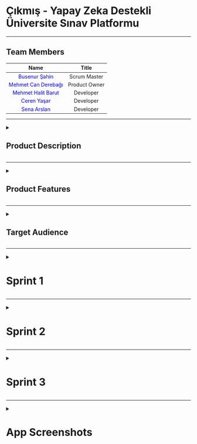 # Çıkmış - Yapay Zeka Destekli Üniversite Sınav Platformu

<!-- Henüz bir logonuz olmadığından, ileride buraya projenizin logosunu ekleyebilirsiniz. Örnek: -->
<!-- <p align="center"> <img src="link_buraya_gelecek" width="350"/> </p> -->

---

## Team Members

| Name | Title |
|:---:|:---:|
| <a href="https://github.com/bossoon" style="text-decoration:none; color:blue;">Busenur Şahin</a> | Scrum Master |
| <a href="https://github.com/canderebagi" style="text-decoration:none; color:blue;">Mehmet Can Derebağı</a> | Product Owner |
| <a href="https://github.com/halitbarut" style="text-decoration:none; color:blue;">Mehmet Halit Barut</a> | Developer |
| <a href="https://github.com/cerenyasarr" style="text-decoration:none; color:blue;">Ceren Yaşar</a> | Developer |
| <a href="https://github.com/Sena-ARS" style="text-decoration:none; color:blue;">Sena Arslan</a> | Developer |


---

<details>
  <summary><h2>Product Description</h2></summary>

**Çıkmış**, üniversite öğrencilerinin sınav hazırlık süreçlerini daha verimli ve stratejik hale getirmek için geliştirilmiş, yapay zeka destekli yenilikçi bir web platformudur. Platform, öğrencilerin kendi üniversitelerinin, fakültelerinin ve bölümlerinin geçmiş yıllardaki vize ve final sorularına kolayca erişmesini sağlar.

Ancak "Çıkmış" sadece bir soru arşivi değildir. Yapay zeka motoru sayesinde, öğrencilerin performansını analiz eder, eksik oldukları konuları tespit eder, kişiselleştirilmiş örnek sınavlar üretir ve zorlandıkları sorular için anında, adım adım çözümler sunar. Amacımız, her öğrencinin kendi öğrenme hızına ve ihtiyaçlarına uygun, akıllı bir çalışma asistanına sahip olmasını sağlayarak akademik başarılarını en üst düzeye taşımaktır.

  <details>
    <summary><h4>English explanation</h4></summary>

**Çıkmış** is an innovative, AI-powered web platform developed to make the exam preparation process for university students more efficient and strategic. The platform allows students to easily access past midterm and final exam questions from their own universities, faculties, and departments.

However, "Çıkmış" is more than just a question archive. Thanks to its artificial intelligence engine, it analyzes student performance, identifies areas of weakness, generates personalized sample exams, and provides instant, step-by-step solutions for challenging questions. Our goal is to empower every student with a smart study assistant tailored to their individual learning pace and needs, thereby maximizing their academic success.
    
  </details>
</details>
  

---
<details>
  <summary><h2>Product Features</h2></summary>
  
*Proje geliştikçe bu bölüm detaylandırılacaktır. Planlanan temel özellikler:*

*   **Geniş Soru Arşivi:** Fakülte, bölüm ve derse göre filtrelenebilen, üniversitelerin geçmiş vize ve final soruları.
*   **Yapay Zeka Destekli Örnek Sınavlar:** Kullanıcının performansına ve dersin konularına göre yapay zeka tarafından özgün ve zorlayıcı sınav soruları oluşturma.
*   **Yapay Zeka Destekli Soru Çözümleri:** Anlaşılmayan veya yanlış çözülen sorular için yapay zeka tarafından üretilen adım adım, açıklayıcı çözümler.
*   **Detaylı Performans Raporları:** Ders ve konu bazında başarı oranını, zaman içindeki gelişimi ve zayıf noktaları gösteren kişisel analiz raporları.
*   **Kişiselleştirilmiş Çalışma Yönlendirmesi:** Performans raporlarına dayanarak kullanıcının hangi konulara ağırlık vermesi gerektiğini öneren akıllı sistem.

<details>
    <summary><h4>English explanation</h4></summary>

*This section will be detailed as the project develops. Planned core features:*

*   **Extensive Question Archive:** Past midterm and final exam questions from universities, filterable by faculty, department, and course.
*   **AI-Generated Sample Exams:** Creation of unique and challenging exam questions by AI based on user performance and course topics.
*   **AI-Powered Question Solutions:** Step-by-step, explanatory solutions generated by AI for misunderstood or incorrectly answered questions.
*   **Detailed Performance Reports:** Personal analysis reports showing success rates by course and topic, progress over time, and areas of weakness.
*   **Personalized Study Guidance:** An intelligent system that suggests which topics the user should focus on based on their performance reports.

</details>
</details>

---
<details>
  <summary><h2>Target Audience</h2></summary>

Projemiz, doğrudan **üniversite öğrencilerini** hedeflemektedir:

*   Vize ve final sınavlarına hazırlanan lisans ve ön lisans öğrencileri.
*   Derslerini daha yüksek bir not ortalamasıyla geçmeyi hedefleyenler.
*   Belirli konulardaki eksiklerini pratik yaparak gidermek isteyen öğrenciler.
*   Zamanını en verimli şekilde kullanarak sınavlara stratejik bir şekilde hazırlanmak isteyenler.

<details>
    <summary><h4>English explanation</h4></summary>

Our project directly targets **university students**:

*   Undergraduate and associate degree students preparing for midterm and final exams.
*   Those aiming to pass their courses with a higher grade point average.
*   Students who want to address their deficiencies in specific subjects through practice.
*   Those who want to prepare for exams strategically by using their time most efficiently.
    
</details>
</details>



---
<details>
  <summary><h1>Sprint 1</h1></summary>

This project is a **FastAPI-based backend service** designed to provide a platform for accessing past university exam questions. It allows users to filter exams based on university, department, class level, year, and semester, and then view the questions for a selected exam.

- **Sprint Review Participants:**
  * Busenur Şahin, Mehmet Can Derebağı, Mehmet Halit Barut, Ceren Yaşar, Sena Arslan

## 🚀 Features

  * **User Authentication**: Secure user registration and login system.
  * **Dynamic Filtering**: Enables users to find exams with a multi-level filtering system (University -\> Department -\> Class).
  * **Exam and Question Retrieval**: Provides endpoints to fetch detailed information about exams and their corresponding questions.
  * **Scalable Architecture**: Built with a modular structure using FastAPI routers, making it easy to extend and maintain.
  * **ORM Integration**: Uses SQLAlchemy for seamless interaction with the database.

## 🛠️ Technologies Used

  * **Backend**: FastAPI
  * **Database**: SQLite (with SQLAlchemy ORM)
  * **Authentication**: Passlib for password hashing, python-jose for JWT creation.
  * **Data Validation**: Pydantic
  * **API Testing**: Swagger UI and ReDoc (auto-generated by FastAPI)

## 📂 Project Structure

The project is organized into the following directories and files:

```
├── main.py             # Main application file
├── database.py         # Database connection and session management
├── models.py           # SQLAlchemy database models
├── schemas.py          # Pydantic data validation schemas
├── crud.py             # Reusable functions for database operations
├── security.py         # Functions for password hashing and token management
├── config.py           # Application configuration settings
└── routers/
    ├── exams.py        # API endpoints for exams
    └── auth.py         # API endpoints for authentication
```

## 📖 API Endpoints

### Authentication

  * `POST /auth/register`: Register a new user.
  * `POST /auth/login`: Log in and receive an access token.

### Exams

  * `GET /exams/universities`: Get a list of all universities.
  * `GET /exams/universities/{university_id}/departments`: Get a list of departments for a specific university.
  * `GET /exams/departments/{department_id}/classes`: Get a list of class levels for a specific department.
  * `GET /exams/`: Get a list of exams based on filters (university, department, class, year, semester).
  * `GET /exams/{exam_id}/questions`: Get a list of questions for a specific exam.

### Prerequisites

  * Python 3.8+
  * FastAPI
  * Uvicorn
  * SQLAlchemy
  * and other packages listed in `requirements.txt`.

## 🗂️ Project Management

  * **Project Management Tool**: It has been decided to use **Trello** for managing the project workflow and tracking tasks.
  * **UI/UX Design**: UI designs will be created using **Figma**.
  * **Backend Development**: The backend will be developed using **FastAPI**, and page routing will be handled within the FastAPI framework.
  * **Login System**: An **email-based** login system will be implemented.
  * **Local Database**: It has been decided to use **SQLite** as the local database for development and testing.

## 📝 Sprint Planning & Retrospective

### Sprint 1

  * **Expected Point Completion**: 

In Sprint 1, the target was set as 150 story points. This estimation was based on the foundational tasks required to set up the project infrastructure, such as:
	•	Setting up the FastAPI environment
	•	Designing the initial database schema
	•	Implementing basic authentication and authorization logic

The complexity and time requirements of these tasks were considered during the estimation process.

Upon the completion of Sprint 1, the actual completed story points will be evaluated. This will help us:
	•	Measure team velocity
	•	Identify potential over/underestimations
	•	Adjust future sprint goals accordingly

  * **Point Completion Logic**: The first sprint has a target of 150 points. Subsequent sprints will adjust based on the team's velocity and project needs.

  •	**Sprint 1:** 150 points
	•	**Sprint 2:** 200 points
	•	**Sprint 3:** 200 points

  * **Product Backlog :** Trello

### Sprint Review:

  * The initial project setup with FastAPI was completed successfully.
  * The database models and schemas for the core features (Users, Exams, Questions) have been defined.
  * A basic user authentication system (register and login) has been implemented and tested.
  * The main challenge was designing the multi-level filtering logic for the exams, which required careful planning of the database relationships and API endpoints.
  * We believe we had a productive sprint and established a solid foundation for the project.

### Sprint Retrospective:

  * For the next sprint, we will focus on implementing the remaining CRUD operations for exams and questions.
  * We plan to enhance the filtering capabilities and add more detailed information to the exam and question models.
  * It was decided to write comprehensive unit and integration tests for the existing endpoints to ensure stability.
  * We will also start working on the frontend integration, coordinating with the frontend team to align on the API specifications.
  * To improve brand recognition, we will brainstorm a project name and logo in the upcoming sprint.

<details>
    <summary><h2>App Screenshots</h2></summary>
<img width="1863" height="1045" alt="sprint1 app screenshot" src="https://github.com/user-attachments/assets/e6fe70b0-5fd8-4507-a0e1-1c9f8bfc4be0" />

<p>---</p>

</details>



---
  <details>
    <summary><h2>Project Management</h2></summary>
    
<img width="1736" height="706" alt="resim" src="https://github.com/user-attachments/assets/82d5f3fb-95b4-49d7-aeef-e0d806c452ba" />


   
</details>


---

</details>



<!-- Gelecek sprintler için bu yapıyı kopyalayıp devam edebilirsiniz. -->
<!-- 
<details>
  <summary><h1>Sprint 2</h1></summary>
</details>
-->

---
<details>
  <summary><h1>Sprint 2</h1></summary>

-----

# 🚀 Sprint 2: Academic Hierarchy and Advanced Filtering

## 📝 Sprint Notes

The main goal of this sprint was to organize exams under an academic structure (**University → Department → Class Level**) and to enable users to perform detailed filtering based on these criteria. This was intended to help users find the exams they are looking for much more quickly and efficiently. 🔍🎯

---

## ✅ Completed Work

### 🛠 Backend:
- 🏛 New tables named **University**, **Department**, and **ClassLevel** were added to the database.  
- 🔗 The **Exam** table was linked to these new academic tables.  
- 📦 Pydantic schemas were created for the new tables (`schemas.py`).  
- 🧩 Full CRUD (Create, Read, Update, Delete) functions for **University**, **Department**, and **ClassLevel** were added to the `crud.py` file.  
- 🌐 API endpoints to expose these CRUD operations were grouped under `routers/academics.py`.  
- 🧠 The `get_exams_filtered` function was developed to filter exams by **university, department, class level, year, semester**, and **course name** (`crud.py`).  
- 📝 The **exam creation and retrieval endpoints** were updated to include the new academic information.  

### 🎨 Frontend:
- 🔽 Select/dropdown boxes for **University, Department**, and **Class Level** were added to the exam search and filtering interface.  
- 🧾 Fields for entering academic information were added to the **new exam creation form**.  
- 🧹 The search results page was updated to correctly display **filtered exams**.  

---

## 🧮 Estimated & Completed Story Points

- 🎯 **Estimated Points**: 21 Story Points  
- 🏁 **Completed Points**: 21 Story Points  

---

## 📐 Estimation Logic

Story point estimations were made considering the **complexity of the work**, **development time**, and **potential risks**. For example:

- 🧱 **New Database Models and Relationships** (8 Points): A high-impact task requiring schema redesign.  
- 🔁 **CRUD Functions and Endpoints** (5 Points): Medium complexity due to being written for three different models.  
- 🔍 **Advanced Filtering Function** (5 Points): A complex query joining multiple tables with multiple parameters.  
- 🖼 **Frontend Integration** (3 Points): Standard UI development and backend connection.  

---

## 🗓 Daily Scrum Notes (Example)

- **Day 1**: 🧱 Backend team started working on new DB models. 🎨 Frontend prepared mockups for filtering UI.  
- **Day 3**: 🔗 Backend finished CRUD endpoints and tested via Swagger. Frontend began connecting axios services.  
- **Day 5**: ✅ `get_exams_filtered` function completed. ⚙️ Performed tests with various combinations.  
- **Day 7**: 🤝 Integration completed. 🐞 Minor bugs fixed during testing. Sprint goals were achieved.  

---

## 🧾 Sprint Board Updates Screenshot

![alt text](<Screenshot 2025-08-02 at 23.44.11.png>)

---

## 🧪 Sprint Review

At the end-of-sprint review meeting, the following features were presented to stakeholders:

- 🏛 Exams can now be added with specific **university, department, and class level** information.  
- 🔍 The **search and filter section** on the homepage was tested live. Correct filtering confirmed.  
- 📘 A technical overview was given using **Swagger** documentation.  
- 💬 **Feedback** was very positive. Stakeholders found the feature helpful for user experience.  

---

## 🔍 Sprint Retrospective

### ✅ What Went Well?
-  Communication and coordination between teams were excellent.  
-  Tasks were clearly defined; team members were aligned.  
-  New academic structure sets foundation for **future features** (e.g., course-based stats).  

### ⚠️ What Could Be Improved?
-  Filtering query was more complex than expected; more time needed for optimization.  
-  More research could’ve been done for some **MUI components**.  

### 🗂 Action Items:
-  For future sprints, create a separate **"spike" (research)** task for complex queries.  
-  Frontend will **test new components** with prototypes before full implementation.  
-----

---

</details>

---
<details>
  <summary><h1>Sprint 3</h1></summary>

## 🧠 Sprint 3: AI (Gemini) Integration with Smart Question Features

### 📝 Sprint Notes

The focus of this sprint was to add **smart features** to the application by integrating the **Google Gemini API**.  
🎯 The goal was to allow users to generate new, similar questions from an existing one and to get detailed explanations for a question's solution.

---

### ✅ Completed Work

- **🔧 Backend:**
  - 📦 The `google-generativeai` library was added to the project (`requirements.txt`).
  - ⚙️ Settings like the Gemini API key and model name were added to the `config.py` file.
  - 🌐 The Gemini client was initialized globally in `main.py`.
  - 📄 Pydantic schemas were created for AI requests and responses (`schemas.py`).
  - 🧪 An endpoint was developed to generate a **new test question** (with options and the correct answer) inspired by an existing question.
  - 💬 An endpoint was developed that takes a question, its options, and the correct answer, and **explains** why that answer is correct.

- **🎨 Frontend:**
  - ➕ A **"Generate Similar Question"** button was added to the exam view page.
  - ❓ An **"Explain Answer"** button was added for users to see after solving a question or while viewing it.
  - 🪟 Modals or pop-up windows were designed to **display AI responses** (new question or explanation).

---

### 📊 Estimated & Completed Story Points

- **Estimated Points:** 🎯 13 Story Points  
- **Completed Points:** ✅ 13 Story Points

---

### 🧮 Estimation Logic

- 🔌 **Gemini API Integration and Configuration (5 Points):**  
  Medium-to-high complexity due to external service setup and prompt engineering.

- ❓ **Generate New Question Endpoint (4 Points):**  
  Medium complexity — prompt crafting and response parsing required.

- 💡 **Explain Answer Endpoint (2 Points):**  
  Lower complexity — simpler prompt logic.

- 🖥️ **Frontend Integration (2 Points):**  
  Button design and API connection; low technical complexity.

---

### 📅 Daily Scrum Notes (Example)

- **Day 1:** 🔍 Researched prompt structures for Gemini API. Focus: structured JSON test question with options and answer.
- **Day 2:** 🧪 Prototype endpoints created. Response consistency tested. Prompt tweaks made.
- **Day 4:** 🛠️ Backend endpoints finalized. Frontend confirmed API communication works and began UI.
- **Day 6:** 🖼️ Frontend modals and buttons finished. End-to-end testing successful. Feature marked **ready for release**. 🚀

---

### 📸 Sprint Board Updates Screenshot  
![alt text](<Screenshot 2025-08-02 at 23.48.32.png>)

---

### 🔍 Sprint Review

👩‍💻 In the live demo:

- The **"Generate Similar Question"** button was clicked ➡️ Gemini produced a brand new question with options and answer ✨.
- The **"Explain Answer"** button was used ➡️ A clear explanation was shown, helping users understand **why** the correct answer was right.
- 🧠 Stakeholders appreciated how this feature promotes **deep learning** instead of memorization and saw it as a **key innovation**.

---

### 🔄 Sprint Retrospective

- ✅ **What Went Well?**
  - 🚀 Quick adaptation to Generative AI and successful integration.
  - 🎯 Prompt engineering experiments paid off.
  - 🔍 A focused sprint goal kept the team on track.

- ⚠️ **What Could Be Improved?**
  - 🕒 External API response times varied — loading indicators were lacking.
  - 💰 Gemini API cost planning could have been done earlier.

- 📌 **Action Items:**
  - ⏳ Implement standard **loading state** UI for all API calls.
  - 📊 Log API usage to **track costs** and monitor limits regularly.

  -----

---

</details>

---
<details>
  <summary><h1>App Screenshots</h1></summary>

  ![alt text](<Screenshot 2025-08-03 at 00.00.38.png>)

  ![alt text](<Screenshot 2025-08-03 at 00.01.14.png>)

  ![alt text](<Screenshot 2025-08-03 at 00.01.56.png>)

  ![alt text](<Screenshot 2025-08-03 at 00.02.16.png>)

  ![alt text](<Screenshot 2025-08-03 at 00.02.39.png>)

  ![alt text](<Screenshot 2025-08-03 at 00.03.22.png>)

  ![alt text](<Screenshot 2025-08-03 at 00.04.01.png>)

  ![alt text](<Screenshot 2025-08-03 at 00.04.22.png>)

  